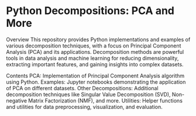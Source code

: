 # Python Decompositions: PCA and More
Overview
This repository provides Python implementations and examples of various decomposition techniques, with a focus on Principal Component Analysis (PCA) and its applications. Decomposition methods are powerful tools in data analysis and machine learning for reducing dimensionality, extracting important features, and gaining insights into complex datasets.

Contents
PCA: Implementation of Principal Component Analysis algorithm using Python.
Examples: Jupyter notebooks demonstrating the application of PCA on different datasets.
Other Decompositions: Additional decomposition techniques like Singular Value Decomposition (SVD), Non-negative Matrix Factorization (NMF), and more.
Utilities: Helper functions and utilities for data preprocessing, visualization, and evaluation.
